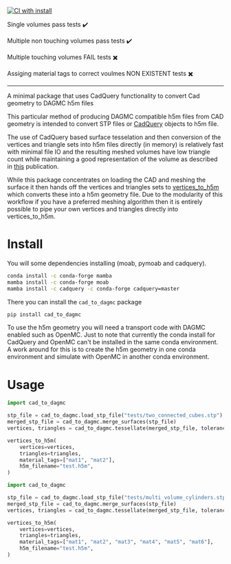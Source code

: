 [![CI with install](https://github.com/fusion-energy/cad_to_dagmc/actions/workflows/ci_with_install.yml/badge.svg)](https://github.com/fusion-energy/cad_to_dagmc/actions/workflows/ci_with_install.yml)

Single volumes pass tests :heavy_check_mark:

Multiple non touching volumes pass tests :heavy_check_mark:

Multiple touching volumes FAIL tests :heavy_multiplication_x:

Assiging material tags to correct voulmes NON EXISTENT tests :heavy_multiplication_x:

___

A minimal package that uses CadQuery functionality to convert Cad geometry to DAGMC h5m files

This particular method of producing DAGMC compatible h5m files from CAD geometry
is intended to convert STP files or [CadQuery](https://cadquery.readthedocs.io) objects to h5m file.

The use of CadQuery based surface tesselation and then conversion of the
vertices and triangle sets into h5m files directly (in memory) is relatively
fast with minimal file IO and the resulting meshed volumes have low triangle
count while maintaining a good representation of the volume as described in
[this](https://www.sciencedirect.com/science/article/abs/pii/S0920379615301484)
publication.

While this package concentrates on loading the CAD and meshing the surface it
then hands off the vertices and triangles sets to
[vertices_to_h5m](https://github.com/fusion-energy/vertices_to_h5m) which
converts these into a h5m geometry file.
Due to the modularity of this workflow if you have a preferred meshing
algorithm then it is entirely possible to pipe your own vertices and triangles
directly into vertices_to_h5m.

# Install

You will some dependencies installing (moab, pymoab and cadquery).

```bash
conda install -c conda-forge mamba
mamba install -c conda-forge moab
mamba install -c cadquery -c conda-forge cadquery=master
```

There you can install the ```cad_to_dagmc``` package

```bash
pip install cad_to_dagmc
```

To use the h5m geometry you will need a transport code with DAGMC enabled such as OpenMC.
Just to note that currently the conda install for CadQuery and OpenMC can't be installed in the same conda environment.
A work around for this is to create the h5m geometry in one conda environment and simulate with OpenMC in another conda environment.

# Usage

```python
import cad_to_dagmc

stp_file = cad_to_dagmc.load_stp_file("tests/two_connected_cubes.stp")
merged_stp_file = cad_to_dagmc.merge_surfaces(stp_file)
vertices, triangles = cad_to_dagmc.tessellate(merged_stp_file, tolerance=2)

vertices_to_h5m(
    vertices=vertices,
    triangles=triangles,
    material_tags=["mat1", "mat2"],
    h5m_filename="test.h5m",
)
```

```python
import cad_to_dagmc

stp_file = cad_to_dagmc.load_stp_file("tests/multi_volume_cylinders.stp")
merged_stp_file = cad_to_dagmc.merge_surfaces(stp_file)
vertices, triangles = cad_to_dagmc.tessellate(merged_stp_file, tolerance=2)

vertices_to_h5m(
    vertices=vertices,
    triangles=triangles,
    material_tags=["mat1", "mat2", "mat3", "mat4", "mat5", "mat6"],
    h5m_filename="test.h5m",
)
````
